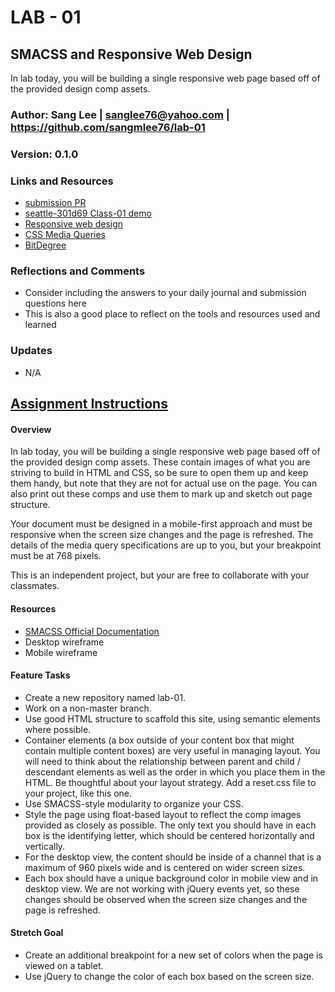 # LAB - 01

## SMACSS and Responsive Web Design
In lab today, you will be building a single responsive web page based off of the provided design comp assets. 

### Author: Sang Lee | sanglee76@yahoo.com | https://github.com/sangmlee76/lab-01

### Version: 0.1.0

### Links and Resources
+ [submission PR](https://github.com/sangmlee76/lab-01/pull/4)
+ [seattle-301d69 Class-01 demo](https://github.com/codefellows/seattle-301d69/tree/main/class-01/demos/smaccs-practice-flex)
+ [Responsive web design](https://learn.shayhowe.com/advanced-html-css/responsive-web-design/#viewport)
+ [CSS Media Queries](https://www.w3schools.com/css/css3_mediaqueries_ex.asp)
+ [BitDegree](https://www.bitdegree.org/learn/responsive-media)


### Reflections and Comments
+ Consider including the answers to your daily journal and submission questions here
+ This is also a good place to reflect on the tools and resources used and learned

### Updates
+ N/A



## [Assignment Instructions](https://canvas.instructure.com/courses/2433455/assignments/18669459#submit)

#### Overview
In lab today, you will be building a single responsive web page based off of the provided design comp assets. These contain images of what you are striving to build in HTML and CSS, so be sure to open them up and keep them handy, but note that they are not for actual use on the page. You can also print out these comps and use them to mark up and sketch out page structure.

Your document must be designed in a mobile-first approach and must be responsive when the screen size changes and the page is refreshed. The details of the media query specifications are up to you, but your breakpoint must be at 768 pixels.

This is an independent project, but your are free to collaborate with your classmates.

#### Resources
+ [SMACSS Official Documentation](http://smacss.com/)
+ Desktop wireframe
+ Mobile wireframe

#### Feature Tasks
+ Create a new repository named lab-01.
+ Work on a non-master branch.
+ Use good HTML structure to scaffold this site, using semantic elements where possible.
+ Container elements (a box outside of your content box that might contain multiple content boxes) are very useful in managing layout. You will need to think about the relationship between parent and child / descendant elements as well as the order in which you place them in the HTML. Be thoughtful about your layout strategy.
Add a reset.css file to your project, like this one.
+ Use SMACSS-style modularity to organize your CSS.
+ Style the page using float-based layout to reflect the comp images provided as closely as possible. The only text you should have in each box is the identifying letter, which should be centered horizontally and vertically.
+ For the desktop view, the content should be inside of a channel that is a maximum of 960 pixels wide and is centered on wider screen sizes.
+ Each box should have a unique background color in mobile view and in desktop view. We are not working with jQuery events yet, so these changes should be observed when the screen size changes and the page is refreshed.

#### Stretch Goal
+ Create an additional breakpoint for a new set of colors when the page is viewed on a tablet.
+ Use jQuery to change the color of each box based on the screen size.